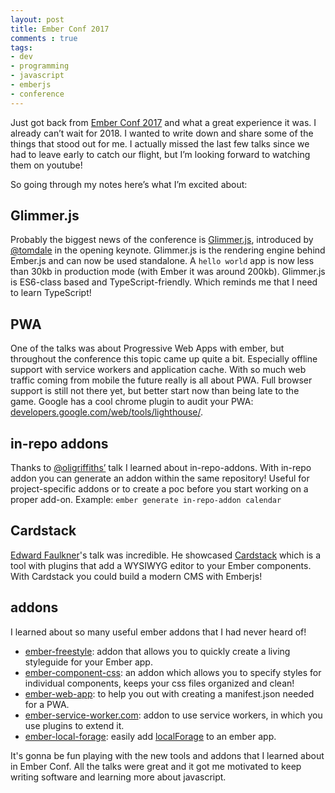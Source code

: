 ```yaml
---
layout: post
title: Ember Conf 2017
comments : true
tags:
- dev
- programming
- javascript
- emberjs
- conference
---
```


Just got back from [Ember Conf 2017](http://emberconf.com/) and what a great experience it was. I already can’t wait for 2018. I wanted to write down and share some of the things that stood out for me. I actually missed the last few talks since we had to leave early to catch our flight, but I’m looking forward to watching them on youtube!

So going through my notes here’s what I’m excited about:

## Glimmer.js
Probably the biggest news of the conference is [Glimmer.js](https://glimmerjs.com/), introduced by [@tomdale](https://twitter.com/tomdale) in the opening keynote. Glimmer.js is the rendering engine behind Ember.js and can now be used standalone. A `hello world` app is now less than 30kb in production mode (with Ember it was  around 200kb). Glimmer.js is ES6-class based and TypeScript-friendly. Which reminds me that I need to learn TypeScript!

## PWA
One of the talks was about Progressive Web Apps with ember, but throughout the conference this topic came up quite a bit. Especially offline support with service workers and application cache. With so much web traffic coming from mobile the future really is all about PWA. Full browser support is still not there yet, but better start now than being late to the game. Google has a cool chrome plugin to audit your PWA: [developers.google.com/web/tools/lighthouse/](https://developers.google.com/web/tools/lighthouse/).

## in-repo addons
Thanks to [@oligriffiths’](https://twitter.com/oligriffiths) talk I learned about in-repo-addons. With in-repo addon you can generate an addon within the same repository! Useful for project-specific addons or to create a poc before you start working on a proper add-on.
Example: `ember generate in-repo-addon calendar`

## Cardstack
[Edward Faulkner](https://twitter.com/eaf4)'s talk was incredible. He showcased [Cardstack](https://github.com/cardstack/cardstack) which is a tool with plugins that add a WYSIWYG editor to your Ember components. With Cardstack you could build a modern CMS with Emberjs!

## addons
I learned about so many useful ember addons that I had never heard of!

* [ember-freestyle](http://ember-freestyle.com/): addon that allows you to quickly create a living styleguide for your Ember app.
* [ember-component-css](https://github.com/ebryn/ember-component-css): an addon which allows you to specify styles for individual components, keeps your css files organized and clean!
* [ember-web-app](https://github.com/san650/ember-web-app): to help you out with creating a manifest.json needed for a PWA.
* [ember-service-worker.com](http://ember-service-worker.com/): addon to use service workers, in which you use plugins to extend it. 
* [ember-local-forage](https://github.com/faizaanshamsi/ember-local-forage): easily add [localForage](https://github.com/localForage/localForage) to an ember app.

It's gonna be fun playing with the new tools and addons that I learned about in Ember Conf. All the talks were great and it got me motivated to keep writing software and learning more about javascript.

